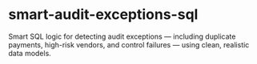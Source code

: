 # smart-audit-exceptions-sql
Smart SQL logic for detecting audit exceptions — including duplicate payments, high-risk vendors, and control failures — using clean, realistic data models.
